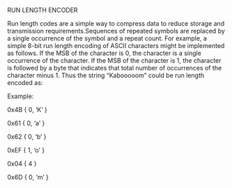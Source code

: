RUN LENGTH ENCODER

Run length codes are a simple way to compress data to reduce storage and transmission requirements.Sequences of repeated symbols are replaced by a single occurrence of the symbol and a repeat count. For example, a simple 8-bit run length encoding of ASCII characters might be implemented as follows. If the MSB of the character is 0, the character is a single occurrence of the character. If the MSB of the character is 1, the character is followed by a byte that indicates that total number of occurrences of the character minus 1. Thus the string “Kabooooom” could be run length encoded as:

Example:

0x4B { 0, ‘K’ }

0x61 { 0, ‘a’ }

0x62 { 0, ‘b’ }

0xEF { 1, ‘o’ }

0x04 { 4 }

0x6D { 0, ‘m’ }
